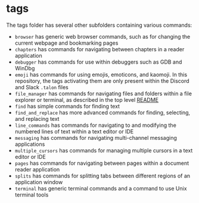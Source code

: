 # tags

The tags folder has several other subfolders containing various commands:

- `browser` has generic web browser commands, such as for changing the current webpage and bookmarking pages
- `chapters` has commands for navigating between chapters in a reader application
- `debugger` has commands for use within debuggers such as GDB and WinDbg
- `emoji` has commands for using emojis, emoticons, and kaomoji. In this repository, the tags activating them are only present within the Discord and Slack `.talon` files
- `file_manager` has commands for navigating files and folders within a file explorer or terminal, as described in the top level [README](https://github.com/talonhub/community?tab=readme-ov-file#file-manager-commands)
- `find` has simple commands for finding text
- `find_and_replace` has more advanced commands for finding, selecting, and replacing text
- `line_commands` has commands for navigating to and modifying the numbered lines of text within a text editor or IDE
- `messaging` has commands for navigating multi-channel messaging applications
- `multiple_cursors` has commands for managing multiple cursors in a text editor or IDE
- `pages` has commands for navigating between pages within a document reader application
- `splits` has commands for splitting tabs between different regions of an application window
- `terminal` has generic terminal commands and a command to use Unix terminal tools
